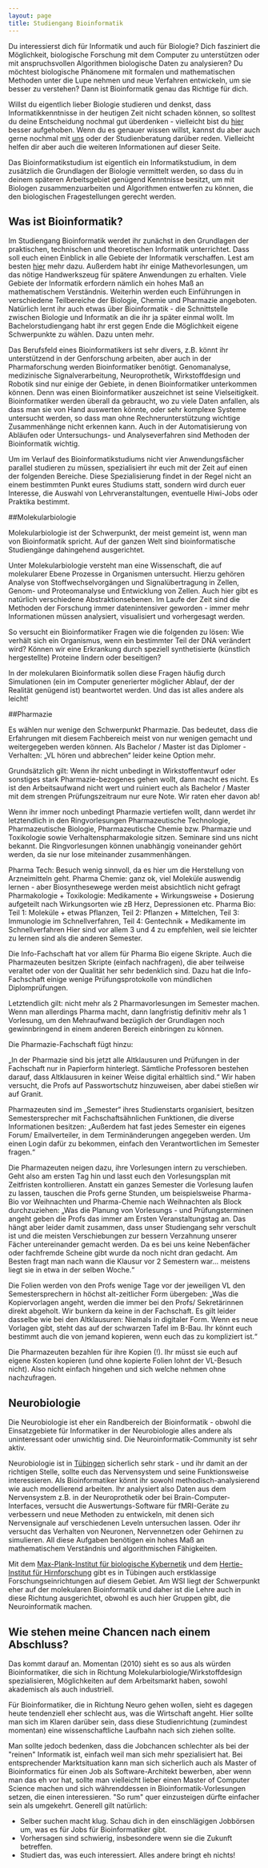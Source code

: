 ```yaml
---
layout: page
title: Studiengang Bioinformatik
---
```


Du interessierst dich für Informatik und auch für Biologie? Dich
fasziniert die Möglichkeit, biologische Forschung mit dem Computer zu
unterstützen oder mit anspruchsvollen Algorithmen biologische Daten zu
analysieren? Du möchtest biologische Phänomene mit formalen und
mathematischen Methoden unter die Lupe nehmen und neue Verfahren
entwickeln, um sie besser zu verstehen? Dann ist Bioinformatik genau das
Richtige für dich.

Willst du eigentlich lieber Biologie studieren und denkst, dass
Informatikkenntnisse in der heutigen Zeit nicht schaden können, so
solltest du deine Entscheidung nochmal gut überdenken - vielleicht bist
du [hier](https://www.biologie.uni-tuebingen.de/) besser aufgehoben. Wenn
du es genauer wissen willst, kannst du aber auch gerne nochmal mit
[uns](/kontakt/) oder der Studienberatung darüber reden. Vielleicht
helfen dir aber auch die weiteren Informationen auf dieser Seite.

Das Bioinformatikstudium ist eigentlich ein Informatikstudium, in dem
zusätzlich die Grundlagen der Biologie vermittelt werden, so dass du in
deinem späteren Arbeitsgebiet genügend Kenntnisse besitzt, um mit
Biologen zusammenzuarbeiten und Algorithmen entwerfen zu können, die den
biologischen Fragestellungen gerecht werden.

## Was ist Bioinformatik?

Im Studiengang Bioinformatik werdet ihr zunächst in den Grundlagen der
praktischen, technischen und theoretischen Informatik unterrichtet. Dass
soll euch einen Einblick in alle Gebiete der Informatik verschaffen.
Lest am besten [hier](/infos/courses/info) mehr dazu. Außerdem habt ihr einige
Mathevorlesungen, um das nötige Handwerkszeug für spätere Anwendungen zu
erhalten. Viele Gebiete der Informatik erfordern nämlich ein hohes Maß
an mathematischem Verständnis. Weiterhin werden euch Einführungen in
verschiedene Teilbereiche der Biologie, Chemie und Pharmazie angeboten.
Natürlich lernt ihr auch etwas über Bioinformatik - die Schnittstelle
zwischen Biologie und Informatik an die ihr ja später einmal wollt. Im
Bachelorstudiengang habt ihr erst gegen Ende die Möglichkeit eigene
Schwerpunkte zu wählen. Dazu unten mehr.

Das Berufsfeld eines Bioinformatikers ist sehr divers, z.B. könnt ihr
unterstützend in der Genforschung arbeiten, aber auch in der
Pharmaforschung werden Bioinformatiker benötigt. Genomanalyse,
medizinische Signalverarbeitung, Neuroprothetik, Wirkstoffdesign und
Robotik sind nur einige der Gebiete, in denen Bioinformatiker
unterkommen können. Denn was einen Bioinformatiker auszeichnet ist seine
Vielseitigkeit. Bioinformatiker werden überall da gebraucht, wo zu viele
Daten anfallen, als dass man sie von Hand auswerten könnte, oder sehr
komplexe Systeme untersucht werden, so dass man ohne
Rechnerunterstützung wichtige Zusammenhänge nicht erkennen kann. Auch
in der Automatisierung von Abläufen oder Untersuchungs- und
Analyseverfahren sind Methoden der Bioinformatik wichtig.

Um im Verlauf des Bioinformatikstudiums nicht vier Anwendungsfächer
parallel studieren zu müssen, spezialisiert ihr euch mit der Zeit auf
einen der folgenden Bereiche. Diese Spezialisierung findet in der Regel
nicht an einem bestimmten Punkt eures Studiums statt, sondern wird durch
euer Interesse, die Auswahl von Lehrveranstaltungen, eventuelle
Hiwi-Jobs oder Praktika bestimmt.

##Molekularbiologie
  
Molekularbiologie ist der Schwerpunkt, der meist gemeint ist, wenn man von Bioinformatik spricht. Auf der ganzen Welt sind bioinformatische Studiengänge dahingehend ausgerichtet.

Unter Molekularbiologie versteht man eine Wissenschaft, die auf molekularer Ebene Prozesse in Organismen untersucht. Hierzu gehören Analyse von Stoffwechselvorgängen und Signalübertragung in Zellen, Genom- und Proteomanalyse und Entwicklung von Zellen. Auch hier gibt es natürlich verschiedene Abstraktionsebenen. Im Laufe der Zeit sind die Methoden der Forschung immer datenintensiver geworden - immer mehr Informationen müssen analysiert, visualisiert und vorhergesagt werden.

So versucht ein Bioinformatiker Fragen wie die folgenden zu lösen: Wie verhält sich ein Organismus, wenn ein bestimmter Teil der DNA verändert wird? Können wir eine Erkrankung durch speziell synthetisierte (künstlich hergestellte) Proteine lindern oder beseitigen?

In der molekularen Bioinformatik sollen diese Fragen häufig durch Simulationen (ein im Computer generierter möglicher Ablauf, der der Realität genügend ist) beantwortet werden. Und das ist alles andere als leicht!

##Pharmazie
  
Es wählen nur wenige den Schwerpunkt Pharmazie. Das bedeutet, dass die Erfahrungen mit diesem Fachbereich meist von nur wenigen gemacht und weitergegeben werden können. Als Bachelor / Master ist das Diplomer - Verhalten: „VL hören und abbrechen“ leider keine Option mehr.

Grundsätzlich gilt: Wenn ihr nicht unbedingt in Wirkstoffentwurf oder sonstiges stark Pharmazie-bezogenes gehen wollt, dann macht es nicht. Es ist den Arbeitsaufwand nicht wert und ruiniert euch als Bachelor / Master mit dem strengen Prüfungszeitraum nur eure Note. Wir raten eher davon ab!

Wenn ihr immer noch unbedingt Pharmazie vertiefen wollt, dann werdet ihr letztendlich in den Ringvorlesungen Pharmazeutische Technologie, Pharmazeutische Biologie, Pharmazeutische Chemie bzw. Pharmazie und Toxikologie sowie Verhaltenspharmakologie sitzen. Seminare sind uns nicht bekannt. Die Ringvorlesungen können unabhängig voneinander gehört werden, da sie nur lose miteinander zusammenhängen.

Pharma Tech: Besuch wenig sinnvoll, da es hier um die Herstellung von Arzneimitteln geht. Pharma Chemie: ganz ok, viel Moleküle auswendig lernen - aber Biosynthesewege werden meist absichtlich nicht gefragt Pharmakologie + Toxikologie: Medikamente + Wirkungsweise + Dosierung aufgeteilt nach Wirkungsorten wie zB Herz, Depressionen etc. Pharma Bio: Teil 1: Moleküle + etwas Pflanzen, Teil 2: Pflanzen + Mittelchen, Teil 3: Immunologie im Schnellverfahren, Teil 4: Gentechnik + Medikamente im Schnellverfahren Hier sind vor allem 3 und 4 zu empfehlen, weil sie leichter zu lernen sind als die anderen Semester.

Die Info-Fachschaft hat vor allem für Pharma Bio eigene Skripte. Auch die Pharmazeuten besitzen Skripte (einfach nachfragen), die aber teilweise veraltet oder von der Qualität her sehr bedenklich sind. Dazu hat die Info-Fachschaft einige wenige Prüfungsprotokolle von mündlichen Diplomprüfungen.

Letztendlich gilt: nicht mehr als 2 Pharmavorlesungen im Semester machen. Wenn man allerdings Pharma macht, dann langfristig definitiv mehr als 1 Vorlesung, um den Mehraufwand bezüglich der Grundlagen noch gewinnbringend in einem anderen Bereich einbringen zu können.

Die Pharmazie-Fachschaft fügt hinzu:

„In der Pharmazie sind bis jetzt alle Altklausuren und Prüfungen in der Fachschaft nur in Papierform hinterlegt. Sämtliche Professoren bestehen darauf, dass Altklausuren in keiner Weise digital erhältlich sind.“ Wir haben versucht, die Profs auf Passwortschutz hinzuweisen, aber dabei stießen wir auf Granit.

Pharmazeuten sind im „Semester“ ihres Studienstarts organisiert, besitzen Semestersprecher mit Fachschaftsähnlichen Funktionen, die diverse Informationen besitzen: „Außerdem hat fast jedes Semester ein eigenes Forum/ Emailverteiler, in dem Terminänderungen angegeben werden. Um einen Login dafür zu bekommen, einfach den Verantwortlichen im Semester fragen.“

Die Pharmazeuten neigen dazu, ihre Vorlesungen intern zu verschieben. Geht also am ersten Tag hin und lasst euch den Vorlesungsplan mit Zeitfristen kontrollieren. Anstatt ein ganzes Semester die Vorlesung laufen zu lassen, tauschen die Profs gerne Stunden, um beispielsweise Pharma-Bio vor Weihnachten und Pharma-Chemie nach Weihnachten als Block durchzuziehen: „Was die Planung von Vorlesungs - und Prüfungsterminen angeht geben die Profs das immer am Ersten Veranstaltungstag an. Das hängt aber leider damit zusammen, dass unser Studiengang sehr verschult ist und die meisten Verschiebungen zur bessern Verzahnung unserer Fächer untereinander gemacht werden. Da es bei uns keine Nebenfächer oder fachfremde Scheine gibt wurde da noch nicht dran gedacht. Am Besten fragt man nach wann die Klausur vor 2 Semestern war… meistens liegt sie in etwa in der selben Woche.“

Die Folien werden von den Profs wenige Tage vor der jeweiligen VL den Semestersprechern in höchst alt-zeitlicher Form übergeben: „Was die Kopiervorlagen angeht, werden die immer bei den Profs/ Sekretärinnen direkt abgeholt. Wir bunkern da keine in der Fachschaft. Es gilt leider dasselbe wie bei den Altklausuren: Niemals in digitaler Form. Wenn es neue Vorlagen gibt, steht das auf der schwarzen Tafel im B-Bau. Ihr könnt euch bestimmt auch die von jemand kopieren, wenn euch das zu kompliziert ist.“

Die Pharmazeuten bezahlen für ihre Kopien (!). Ihr müsst sie euch auf eigene Kosten kopieren (und ohne kopierte Folien lohnt der VL-Besuch nicht). Also nicht einfach hingehen und sich welche nehmen ohne nachzufragen.


## Neurobiologie

Die Neurobiologie ist eher ein Randbereich der Bioinformatik - obwohl
die Einsatzgebiete für Informatiker in der Neurobiologie alles andere
als uninteressant oder unwichtig sind. Die Neuroinformatik-Community ist
sehr aktiv.

Neurobiologie ist in [Tübingen](https://www.neuroschool-tuebingen.de/)
sicherlich sehr stark - und ihr damit an der richtigen Stelle, sollte
euch das Nervensystem und seine Funktionsweise interessieren. Als
Bioinformatiker könnt ihr sowohl methodisch-analysierend wie auch
modellierend arbeiten. Ihr analysiert also Daten aus dem Nervensystem
z.B. in der Neuroprothetik oder bei Brain-Computer-Interfaces, versucht
die Auswertungs-Software für fMRI-Geräte zu verbessern und neue Methoden
zu entwickeln, mit denen sich Nervensignale auf verschiedenen Leveln
untersuchen lassen. Oder ihr versucht das Verhalten von Neuronen,
Nervennetzen oder Gehirnen zu simulieren. All diese Aufgaben benötigen
ein hohes Maß an mathematischem Verständnis und algorithmischen
Fähigkeiten.

Mit dem [Max-Plank-Institut für biologische
Kybernetik](https://www.kyb.tuebingen.mpg.de/) und dem [Hertie-Institut
für Hirnforschung](https://www.hih-tuebingen.de/) gibt es in Tübingen
auch erstklassige Forschungseinrichtungen auf diesem Gebiet. Am WSI
liegt der Schwerpunkt eher auf der molekularen Bioinformatik und daher
ist die Lehre auch in diese Richtung ausgerichtet, obwohl es auch hier
Gruppen gibt, die Neuroinformatik machen.

## Wie stehen meine Chancen nach einem Abschluss?

Das kommt darauf an. Momentan (2010) sieht es so aus als würden
Bioinformatiker, die sich in Richtung Molekularbiologie/Wirkstoffdesign
spezialisieren, Möglichkeiten auf dem Arbeitsmarkt haben, sowohl
akademisch als auch industriell.

Für Bioinformatiker, die in Richtung Neuro gehen wollen, sieht es
dagegen heute tendenziell eher schlecht aus, was die Wirtschaft angeht.
Hier sollte man sich im Klaren darüber sein, dass diese Studienrichtung
(zumindest momentan) eine wissenschaftliche Laufbahn nach sich ziehen
sollte.

Man sollte jedoch bedenken, dass die Jobchancen schlechter als bei der
"reinen" Informatik ist, einfach weil man sich mehr spezialisiert hat.
Bei entsprechender Marktsituation kann man sich sicherlich auch als
Master of Bioinformatics für einen Job als Software-Architekt bewerben,
aber wenn man das eh vor hat, sollte man vielleicht lieber einen Master
of Computer Science machen und sich währenddessen in
Bioinformatik-Vorlesungen setzen, die einen interessieren. "So rum" quer
einzusteigen dürfte einfacher sein als umgekehrt. Generell gilt
natürlich:

 - Selber suchen macht klug. Schau dich in den einschlägigen Jobbörsen um, was es für Jobs für Bioinformatiker gibt.
 - Vorhersagen sind schwierig, insbesondere wenn sie die Zukunft betreffen.
 - Studiert das, was euch interessiert. Alles andere bringt eh nichts!
